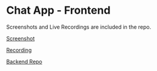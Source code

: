 # Chat App - Frontend

Screenshots and Live Recordings are included in the repo.

[Screenshot](https://github.com/nirajpandey034/ChatApp-Frontend/blob/master/ChatApp-Screenshot.png)

[Recording](https://github.com/nirajpandey034/ChatApp-Frontend/blob/master/ChatApp-Recording.mp4)

[Backend Repo](https://github.com/nirajpandey034/ChatApp-Backend)
